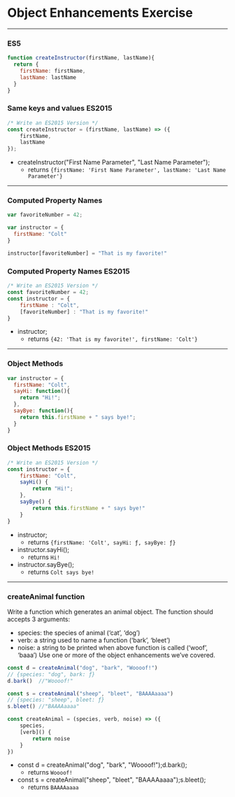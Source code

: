 # Object Enhancements Exercise
***
### ES5
```javascript
function createInstructor(firstName, lastName){
  return {
    firstName: firstName,
    lastName: lastName
  }
}
```
### Same keys and values ES2015
```javascript
/* Write an ES2015 Version */
const createInstructor = (firstName, lastName) => ({
    firstName,
    lastName
});
```
+ createInstructor("First Name Parameter", "Last Name Parameter");
    - returns `{firstName: 'First Name Parameter', lastName: 'Last Name Parameter'}`
---
### Computed Property Names
```javascript
var favoriteNumber = 42;

var instructor = {
  firstName: "Colt"
}

instructor[favoriteNumber] = "That is my favorite!"
```
### Computed Property Names ES2015
```javascript
/* Write an ES2015 Version */
const favoriteNumber = 42;
const instructor = {
    firstName : "Colt",
    [favoriteNumber] : "That is my favorite!"
}
```
+ instructor;
    - returns `{42: 'That is my favorite!', firstName: 'Colt'}`
---
### Object Methods
```javascript
var instructor = {
  firstName: "Colt",
  sayHi: function(){
    return "Hi!";
  },
  sayBye: function(){
    return this.firstName + " says bye!";
  }
}
```
### Object Methods ES2015
```javascript
/* Write an ES2015 Version */
const instructor = {
    firstName: "Colt",
    sayHi() {
        return "Hi!";
    },
    sayBye() { 
        return this.firstName + " says bye!"
    }
}
```
+ instructor;
    - returns `{firstName: 'Colt', sayHi: ƒ, sayBye: ƒ}`
+ instructor.sayHi();
    - returns `Hi!`
+ instructor.sayBye();
    - returns `Colt says bye!`
---
### createAnimal function
Write a function which generates an animal object. The function should accepts 3 arguments:
- species: the species of animal (‘cat’, ‘dog’)
- verb: a string used to name a function (‘bark’, ‘bleet’)
- noise: a string to be printed when above function is called (‘woof’, ‘baaa’)
Use one or more of the object enhancements we’ve covered.
```javascript
const d = createAnimal("dog", "bark", "Woooof!")
// {species: "dog", bark: ƒ}
d.bark()  //"Woooof!"

const s = createAnimal("sheep", "bleet", "BAAAAaaaa")
// {species: "sheep", bleet: ƒ}
s.bleet() //"BAAAAaaaa"
```

```javascript
const createAnimal = (species, verb, noise) => ({
    species,
    [verb]() {
        return noise
    }
})
```
+ const d = createAnimal("dog", "bark", "Woooof!");d.bark();
    - returns `Woooof!`
+ const s = createAnimal("sheep", "bleet", "BAAAAaaaa");s.bleet();
    - returns `BAAAAaaaa`